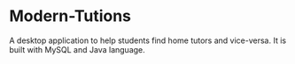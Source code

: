 # Modern-Tutions
A desktop application to help students find home tutors and vice-versa.
It is built with MySQL and Java language.
